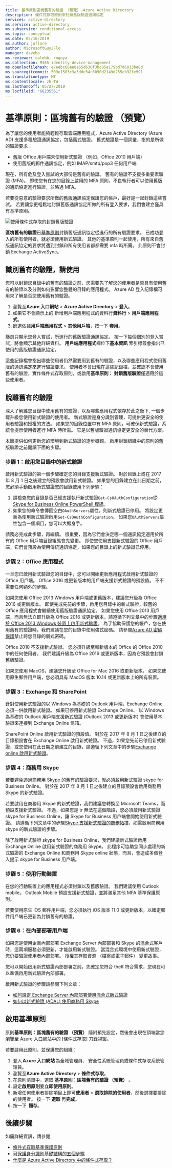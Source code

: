 ```yaml
---
title: 基準原則區塊舊有的驗證 （預覽）-Azure Active Directory
description: 條件式存取原則來封鎖舊版驗證通訊協定
services: active-directory
ms.service: active-directory
ms.subservice: conditional-access
ms.topic: conceptual
ms.date: 05/16/2019
ms.author: joflore
author: MicrosoftGuyJFlo
manager: daveba
ms.reviewer: calebb, rogoya
ms.collection: M365-identity-device-management
ms.openlocfilehash: e7eebc68ae8a55d636f3bc85e179bd7d6813be8d
ms.sourcegitcommit: 509e1583c3a3dde34c8090d2149d255cb92fe991
ms.translationtype: MT
ms.contentlocale: zh-TW
ms.lasthandoff: 05/27/2019
ms.locfileid: "66235561"
---
```

# <a name="baseline-policy-block-legacy-authentication-preview"></a>基準原則：區塊舊有的驗證 （預覽）

為了讓您的使用者能夠輕鬆存取雲端應用程式，Azure Active Directory (Azure AD) 支援多種驗證通訊協定，包括舊式驗證。 舊式驗證是一個詞彙，指的是所做的驗證要求：

* 舊版 Office 用戶端未使用新式驗證 （例如，Office 2010 用戶端）
* 使用舊版的郵件通訊協定，例如 IMAP/smtp/pop3 任何用戶端

現在，所有危及登入嘗試的大部份是舊有的驗證。 舊有的驗證不支援多重要素驗證 (MFA)。 即使您有在您的目錄上啟用的 MFA 原則，不良執行者可以使用舊版的通訊協定進行驗證，並略過 MFA。

若要從惡意的驗證要求所做的舊版通訊協定保護您的帳戶，最好是一起封鎖這些嘗試。 若要讓您更輕鬆地封鎖舊版通訊協定所做的所有登入要求，我們會建立僅具有基準原則。

![使用條件式存取的封鎖舊版驗證](./media/howto-baseline-protect-legacy-auth/baseline-policy-block-legacy-authentication.png)

**區塊舊有的驗證**已[基準原則](concept-baseline-protection.md)封鎖舊版通訊協定從進行的所有驗證要求。 已成功登入的所有使用者，就必須使用新式驗證。 其他的基準原則一起使用，所有來自舊版通訊協定的要求將遭到封鎖和所有使用者都都需要 mfa 時所需。 此原則不會封鎖 Exchange ActiveSync。

## <a name="identify-legacy-authentication-use"></a>識別舊有的驗證，請使用

您可以封鎖您目錄中的舊有的驗證之前，您需要先了解您的使用者是否具有使用舊有的驗證以及分割如何影響您整體的目錄的應用程式。 Azure AD 登入記錄檔可用來了解是否您使用舊有的驗證。

1. 瀏覽至**Azure 入口網站** > **Azure Active Directory** > **登入**。
1. 如果它不會顯示上的 新增用戶端應用程式的資料行**資料行** > **用戶端應用程式**。
1. 篩選依據**用戶端應用程式** > **其他用戶端**，按一下 **套用**。

篩選只顯示您登入嘗試，所進行的舊版驗證通訊協定。 按一下每個個別的登入嘗試，將會顯示其他詳細資料。 **用戶端應用程式**欄位下**基本資訊** 索引標籤會指出已使用的舊版驗證通訊協定。

這些記錄檔會指出哪些使用者仍然需要用到舊有的驗證，以及哪些應用程式使用舊版的通訊協定來進行驗證要求。 使用者不會出現在這些記錄檔，並確認不會使用舊有的驗證，實作條件式存取原則，或啟用**基準原則： 封鎖舊版驗證**僅適用於這些使用者。

## <a name="moving-away-from-legacy-authentication"></a>脫離舊有的驗證

深入了解誰您目錄中使用舊有的驗證，以及哪些應用程式依存於此之後下, 一個步驟升級您使用新式驗證的使用者。 新式驗證是身分識別管理，可提供更安全的使用者驗證和授權的方法。 如果您的目錄位置中有 MFA 原則，可確保新式驗證，系統會提示使用者進行 MFA 時所需。 它是以舊版驗證通訊協定更安全的替代方案。

本節提供如何更新您的環境到新式驗證的逐步概觀。 啟用封鎖組織中的原則的舊版驗證之前閱讀下面的步驟。

### <a name="step-1-enable-modern-authentication-in-your-directory"></a>步驟 1：啟用您目錄中的新式驗證

啟用新式驗證的第一個步驟確定您的目錄支援新式驗證。 對於目錄上或在 2017 年 8 月 1 日之後建立的預設會啟用新式驗證。 如果您的目錄建立在此日期之前，您必須手動啟用新式驗證您的目錄使用下列步驟：

1. 請檢查您的目錄是否已經支援執行新式驗證`Get-CsOAuthConfiguration`從[Skype for Business Online PowerShell 模組](https://docs.microsoft.com/office365/enterprise/powershell/manage-skype-for-business-online-with-office-365-powershell)。
1. 如果您的命令會傳回空白`OAuthServers`屬性，則新式驗證已停用。 將設定更新為使用新式驗證啟用`Set-CsOAuthConfiguration`。 如果您`OAuthServers`屬性包含一個項目，您可以大顯身手。

請務必完成此步驟，再繼續。 很重要，因為它們會決定哪一個通訊協定適用於所有的 Office 用戶端目錄組態會先變更。 即使您使用支援新式驗證的 Office 用戶端，它們會預設為使用傳統通訊協定，如果您的目錄上的新式驗證已停用。

### <a name="step-2-office-applications"></a>步驟 2：Office 應用程式

一旦您已啟用新式驗證您的目錄中，您可以開始更新應用程式啟用新式驗證的 Office 用戶端。 Office 2016 或更新版本的用戶端支援新式驗證的預設值。 不不需要任何額外的步驟。

如果您使用 Office 2013 Windows 用戶端或更舊版本，建議您升級為 Office 2016 或更新版本。 即使完成先前的步驟，啟用您目錄中的新式驗證，較舊的 Office 應用程式會繼續使用舊版驗證通訊協定。 如果您使用 Office 2013 用戶端，而且無法立即升級為 Office 2016 或更新版本，請遵循下列文章中的步驟[適用於 Office 2013 Windows 裝置上啟用新式驗證](https://docs.microsoft.com/office365/admin/security-and-compliance/enable-modern-authentication)。 為了協助保護您的帳戶，您在使用舊有的驗證時，我們建議在您的目錄中使用強式密碼。 請參閱[Azure AD 密碼保護](../authentication/concept-password-ban-bad.md)禁止跨您目錄的弱式密碼。

Office 2010 不支援新式驗證。 您必須升級至較新版本的 Office 的 Office 2010 中的任何使用者。 我們建議升級為 Office 2016 或更新版本，因為它預設會封鎖舊版驗證。

如果您使用 MacOS，建議您升級至 Office for Mac 2016 或更新版本。 如果您使用原生郵件用戶端，您必須具有 MacOS 版本 10.14 或更新版本上的所有裝置。

### <a name="step-3-exchange-and-sharepoint"></a>步驟 3：Exchange 和 SharePoint

針對使用新式驗證的以 Windows 為基礎的 Outlook 用戶端，Exchange Online 必須一併啟用新式驗證。 如果已停用新式驗證 Exchange Online、 以 Windows 為基礎的 Outlook 用戶端支援新式驗證 (Outlook 2013 或更新版本) 會使用基本驗證來連接到 Exchange Online 信箱。

SharePoint Online 啟用新式驗證的預設值。 對於在 2017 年 8 月 1 日之後建立的目錄預設會在 Exchange Online 啟用新式驗證。 不過，如果您先前已停用新式驗證，或您使用在此日期之前建立的目錄，請遵循下列文章中的步驟[Exchange online 啟用新式驗證](https://docs.microsoft.com/exchange/clients-and-mobile-in-exchange-online/enable-or-disable-modern-authentication-in-exchange-online)。

### <a name="step-4-skype-for-business"></a>步驟 4：商務用 Skype

若要避免透過商務用 Skype 的舊有的驗證要求，就必須啟用新式驗證 skype for Business Online。 對於在 2017 年 8 月 1 日之後建立的目錄預設會啟用商務用 Skype 的新式驗證。

若要啟用在商務用 Skype 的新式驗證，我們建議您轉換至 Microsoft Teams，而預設支援新式驗證。 不過，如果您是 tr 無法在這個階段，您必須啟用新式驗證 skype for Business Online，讓 Skype for Business 用戶端會開始使用新式驗證。 請遵循下列文章中的步驟[Skype 支援新式驗證的商務拓撲](https://docs.microsoft.com/skypeforbusiness/plan-your-deployment/modern-authentication/topologies-supported)，如需啟用商務用 skype 的新式驗證的步驟。

除了啟用新式驗證 skype for Business Online，我們建議新式驗證啟用 Exchange Online 啟用新式驗證的商務用 Skype。 此程序可協助您同步處理的新式驗證的 Exchange Online 和商務用 Skype online 狀態，而且，會造成多個登入提示 skype for Business 用戶端。

### <a name="step-5-using-mobile-devices"></a>步驟 5：使用行動裝置

在您的行動裝置上的應用程式必須封鎖以及舊版驗證。 我們建議使用 Outlook mobile。 Outlook Mobile 預設支援新式驗證，並將滿足其他 MFA 基準保護原則。

若要使用原生 iOS 郵件用戶端，您必須執行 iOS 版本 11.0 或更新版本，以確定郵件用戶端已更新為封鎖舊有的驗證。

### <a name="step-6-on-premises-clients"></a>步驟 6：在內部部署用戶端

如果您是使用企業內部部署 Exchange Server 內部部署和 Skype 的混合式客戶時，這兩項服務必須更新，才能啟用新式驗證。 當混合式環境中使用新式驗證，您仍要驗證使用者內部部署。 授權其存取資源 （檔案或電子郵件） 變更故事。

您可以開始啟用新式驗證內部部署之前，先確定您符合 theIf 符合需求，您現在可以準備啟用新式驗證內部部署。

啟用新式驗證的步驟請參閱下列文章：

* [如何設定 Exchange Server 內部部署使用混合式新式驗證](https://docs.microsoft.com/office365/enterprise/configure-exchange-server-for-hybrid-modern-authentication)
* [如何以新式驗證 (ADAL) 使用商務用 Skype](https://docs.microsoft.com/skypeforbusiness/manage/authentication/use-adal)

## <a name="enable-the-baseline-policy"></a>啟用基準原則

原則**基準原則：區塊舊有的驗證 （預覽）** 隨附預先設定，然後會出現在頂端當您瀏覽至 Azure 入口網站中的 [條件式存取] 刀鋒視窗。

若要啟用此原則，並保護您的組織：

1. 登入 **Azure 入口網站** 為全域管理員、 安全性系統管理員或條件式存取系統管理員。
1. 瀏覽至**Azure Active Directory** > **條件式存取**。
1. 在原則清單中，選取 **基準原則：區塊舊有的驗證 （預覽）** 。
1. 設定**啟用原則**要**立即使用原則**。
1. 新增任何使用者排除項目上即可**使用者** > **選取排除的使用者**，然後選擇要排除的使用者。 按一下 **選取** 再**完成**。
1. 按一下  **儲存**。

## <a name="next-steps"></a>後續步驟

如需詳細資訊，請參閱

* [條件式存取基準保護原則](concept-baseline-protection.md)
* [可保護身分識別基礎結構的五個步驟](../../security/azure-ad-secure-steps.md)
* [什麼是 Azure Active Directory 中的條件式存取？](overview.md)
